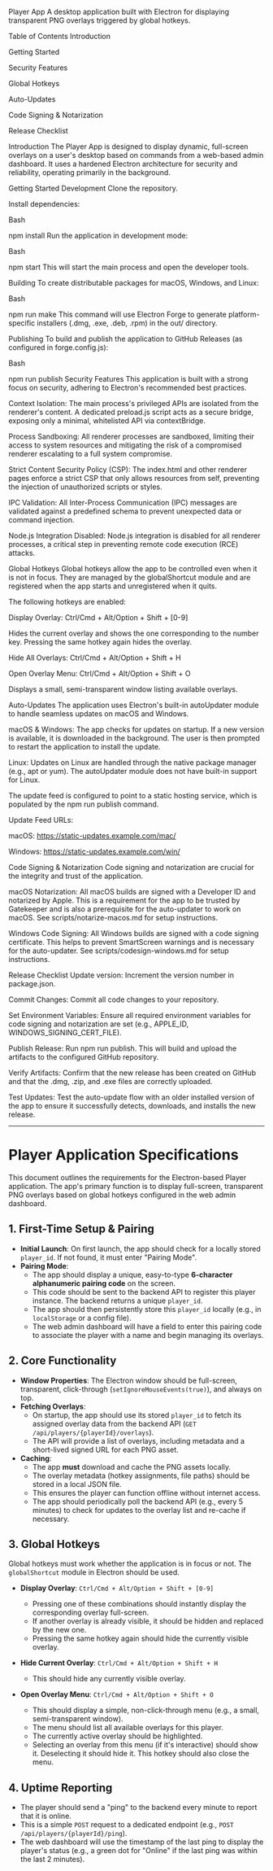 Player App
A desktop application built with Electron for displaying transparent PNG overlays triggered by global hotkeys.

Table of Contents
Introduction

Getting Started

Security Features

Global Hotkeys

Auto-Updates

Code Signing & Notarization

Release Checklist

Introduction
The Player App is designed to display dynamic, full-screen overlays on a user's desktop based on commands from a web-based admin dashboard. It uses a hardened Electron architecture for security and reliability, operating primarily in the background.

Getting Started
Development
Clone the repository.

Install dependencies:

Bash

npm install
Run the application in development mode:

Bash

npm start
This will start the main process and open the developer tools.

Building
To create distributable packages for macOS, Windows, and Linux:

Bash

npm run make
This command will use Electron Forge to generate platform-specific installers (.dmg, .exe, .deb, .rpm) in the out/ directory.

Publishing
To build and publish the application to GitHub Releases (as configured in forge.config.js):

Bash

npm run publish
Security Features
This application is built with a strong focus on security, adhering to Electron's recommended best practices.

Context Isolation: The main process's privileged APIs are isolated from the renderer's content. A dedicated preload.js script acts as a secure bridge, exposing only a minimal, whitelisted API via contextBridge.

Process Sandboxing: All renderer processes are sandboxed, limiting their access to system resources and mitigating the risk of a compromised renderer escalating to a full system compromise.

Strict Content Security Policy (CSP): The index.html and other renderer pages enforce a strict CSP that only allows resources from self, preventing the injection of unauthorized scripts or styles.

IPC Validation: All Inter-Process Communication (IPC) messages are validated against a predefined schema to prevent unexpected data or command injection.

Node.js Integration Disabled: Node.js integration is disabled for all renderer processes, a critical step in preventing remote code execution (RCE) attacks.

Global Hotkeys
Global hotkeys allow the app to be controlled even when it is not in focus. They are managed by the globalShortcut module and are registered when the app starts and unregistered when it quits.

The following hotkeys are enabled:

Display Overlay: Ctrl/Cmd + Alt/Option + Shift + [0-9]

Hides the current overlay and shows the one corresponding to the number key. Pressing the same hotkey again hides the overlay.

Hide All Overlays: Ctrl/Cmd + Alt/Option + Shift + H

Open Overlay Menu: Ctrl/Cmd + Alt/Option + Shift + O

Displays a small, semi-transparent window listing available overlays.

Auto-Updates
The application uses Electron's built-in autoUpdater module to handle seamless updates on macOS and Windows.

macOS & Windows: The app checks for updates on startup. If a new version is available, it is downloaded in the background. The user is then prompted to restart the application to install the update.

Linux: Updates on Linux are handled through the native package manager (e.g., apt or yum). The autoUpdater module does not have built-in support for Linux.

The update feed is configured to point to a static hosting service, which is populated by the npm run publish command.

Update Feed URLs:

macOS: https://static-updates.example.com/mac/

Windows: https://static-updates.example.com/win/

Code Signing & Notarization
Code signing and notarization are crucial for the integrity and trust of the application.

macOS Notarization: All macOS builds are signed with a Developer ID and notarized by Apple. This is a requirement for the app to be trusted by Gatekeeper and is also a prerequisite for the auto-updater to work on macOS. See scripts/notarize-macos.md for setup instructions.

Windows Code Signing: All Windows builds are signed with a code signing certificate. This helps to prevent SmartScreen warnings and is necessary for the auto-updater. See scripts/codesign-windows.md for setup instructions.

Release Checklist
Update version: Increment the version number in package.json.

Commit Changes: Commit all code changes to your repository.

Set Environment Variables: Ensure all required environment variables for code signing and notarization are set (e.g., APPLE_ID, WINDOWS_SIGNING_CERT_FILE).

Publish Release: Run npm run publish. This will build and upload the artifacts to the configured GitHub repository.

Verify Artifacts: Confirm that the new release has been created on GitHub and that the .dmg, .zip, and .exe files are correctly uploaded.

Test Updates: Test the auto-update flow with an older installed version of the app to ensure it successfully detects, downloads, and installs the new release.




----------



# Player Application Specifications

This document outlines the requirements for the Electron-based Player application. The app's primary function is to display full-screen, transparent PNG overlays based on global hotkeys configured in the web admin dashboard.

## 1. First-Time Setup & Pairing

-   **Initial Launch**: On first launch, the app should check for a locally stored `player_id`. If not found, it must enter "Pairing Mode".
-   **Pairing Mode**:
    -   The app should display a unique, easy-to-type **6-character alphanumeric pairing code** on the screen.
    -   This code should be sent to the backend API to register this player instance. The backend returns a unique `player_id`.
    -   The app should then persistently store this `player_id` locally (e.g., in `localStorage` or a config file).
    -   The web admin dashboard will have a field to enter this pairing code to associate the player with a name and begin managing its overlays.

## 2. Core Functionality

-   **Window Properties**: The Electron window should be full-screen, transparent, click-through (`setIgnoreMouseEvents(true)`), and always on top.
-   **Fetching Overlays**:
    -   On startup, the app should use its stored `player_id` to fetch its assigned overlay data from the backend API (`GET /api/players/{playerId}/overlays`).
    -   The API will provide a list of overlays, including metadata and a short-lived signed URL for each PNG asset.
-   **Caching**:
    -   The app **must** download and cache the PNG assets locally.
    -   The overlay metadata (hotkey assignments, file paths) should be stored in a local JSON file.
    -   This ensures the player can function offline without internet access.
    -   The app should periodically poll the backend API (e.g., every 5 minutes) to check for updates to the overlay list and re-cache if necessary.

## 3. Global Hotkeys

Global hotkeys must work whether the application is in focus or not. The `globalShortcut` module in Electron should be used.

-   **Display Overlay**: `Ctrl/Cmd + Alt/Option + Shift + [0-9]`
    -   Pressing one of these combinations should instantly display the corresponding overlay full-screen.
    -   If another overlay is already visible, it should be hidden and replaced by the new one.
    -   Pressing the same hotkey again should hide the currently visible overlay.

-   **Hide Current Overlay**: `Ctrl/Cmd + Alt/Option + Shift + H`
    -   This should hide any currently visible overlay.

-   **Open Overlay Menu**: `Ctrl/Cmd + Alt/Option + Shift + O`
    -   This should display a simple, non-click-through menu (e.g., a small, semi-transparent window).
    -   The menu should list all available overlays for this player.
    -   The currently active overlay should be highlighted.
    -   Selecting an overlay from this menu (if it's interactive) should show it. Deselecting it should hide it. This hotkey should also close the menu.

## 4. Uptime Reporting

-   The player should send a "ping" to the backend every minute to report that it is online.
-   This is a simple `POST` request to a dedicated endpoint (e.g., `POST /api/players/{playerId}/ping`).
-   The web dashboard will use the timestamp of the last ping to display the player's status (e.g., a green dot for "Online" if the last ping was within the last 2 minutes).
